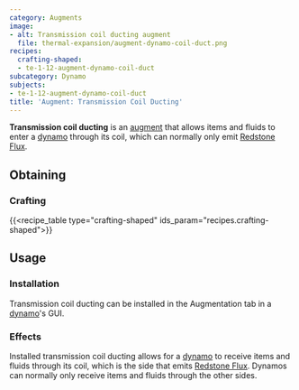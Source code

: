 ```yaml
---
category: Augments
image:
- alt: Transmission coil ducting augment
  file: thermal-expansion/augment-dynamo-coil-duct.png
recipes:
  crafting-shaped:
  - te-1-12-augment-dynamo-coil-duct
subcategory: Dynamo
subjects:
- te-1-12-augment-dynamo-coil-duct
title: 'Augment: Transmission Coil Ducting'
---
```


**Transmission coil ducting** is an [augment](../augments/) that allows items
and fluids to enter a [dynamo](../dynamos/) through its coil, which can
normally only emit [Redstone Flux](/docs/redstone-flux/).


Obtaining
---------

### Crafting
{{<recipe_table type="crafting-shaped" ids_param="recipes.crafting-shaped">}}


Usage
-----

### Installation
Transmission coil ducting can be installed in the Augmentation tab in a
[dynamo](../dynamos/)'s GUI.

### Effects
Installed transmission coil ducting allows for a [dynamo](../dynamos/) to
receive items and fluids through its coil, which is the side that emits
[Redstone Flux](/docs/redstone-flux/). Dynamos can normally only receive items
and fluids through the other sides.
